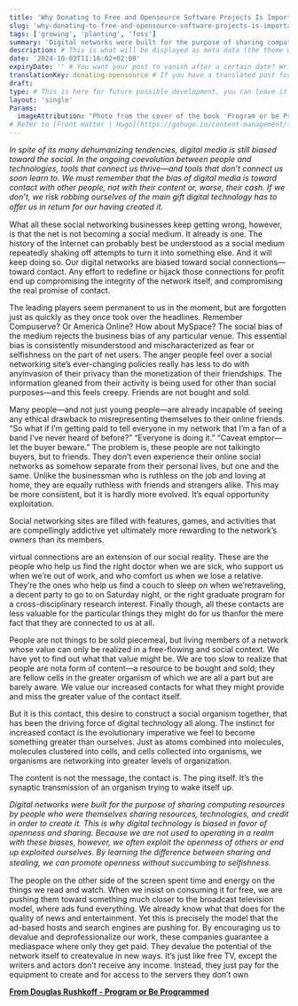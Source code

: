 ```yaml
---
title: 'Why Donating to Free and Opensource Software Projects Is Important'
slug: 'why-donating-to-free-and-opensource-software-projects-is-important'
tags: ['growing', 'planting', 'foss']
summary: 'Digital networks were built for the purpose of sharing computing resources by people who were themselves sharing resources, technologies, and credit in order to create it. This is why digital technology is biased in favor of openness and sharing. Because we are not used to operating in a realm with these biases, however, we often exploit the openness of others or end up exploited ourselves.' # This is what will be displayed as summary for the post (the theme will automatically generate one from the content you write in the post if left empty)
description: # This is what will be displayed as meta data (the theme will automatically grab it from summary if left empty)
date: '2024-10-03T11:16:02+02:00'
expiryDate: '' # You want your post to vanish after a certain date? Write it down here! Must be in the same format of `date`
translationKey: donating-opensource # If you have a translated post for this one, set the same translationKey to have the translation displayed
draft:
type: # This is here for future possible development, you can leave it blank
layout: 'single'
Params:
  imageAttribution: "Photo from the cover of the book 'Program or be Programmed' by Douglas Rushkoff" # Set an attribution to the author of the picture you're using for the post
# Refer to [Front matter | Hugo](https://gohugo.io/content-management/front-matter/)
---
```


_In spite of its many dehumanizing tendencies, digital media is
still biased toward the social. In the ongoing coevolution between
people and technologies, tools that connect us thrive—and tools
that don’t connect us soon learn to. We must remember that the
bias of digital media is toward contact with other people, not with
their content or, worse, their cash. If we don’t, we risk robbing
ourselves of the main gift digital technology has to oﬀer us in
return for our having created it._

What all these social networking businesses keep getting wrong, however, is that the net is not becoming a social medium. It already is one. The history of the Internet can probably best be understood as a social medium repeatedly shaking off attempts to turn it into something else. And it will keep doing so. Our digital networks are biased toward social connections—toward contact. Any effort to redefine or hijack those connections for profit end up compromising the integrity of the network itself, and compromising the real promise of contact.

The leading players seem permanent to us in the moment, but are forgotten just as quickly as they once took over the headlines. Remember Compuserve? Or America Online? How about MySpace? The social bias of the medium rejects the business bias of any particular venue.
This essential bias is consistently misunderstood and mischaracterized as fear or selfishness on the part of net users. The anger people feel over a social networking site’s ever-changing policies really has less to do with anyinvasion of their privacy than the monetization of their friendships. The information gleaned from their activity is being used for other than social purposes—and this feels creepy. Friends are not bought and sold.

Many people—and not just young people—are already incapable of seeing any ethical drawback to misrepresenting themselves to their online friends. “So what if I’m getting paid to tell everyone in my network that I’m a fan of a band I’ve never heard of before?” “Everyone is doing it.” “Caveat emptor—let the buyer beware.” The problem is, these people are not talkingto buyers, but to friends. They don’t even experience their online social networks as somehow separate from their personal lives, but one and the same. Unlike the businessman who is ruthless on the job and loving at home, they are equally ruthless with friends and strangers alike. This may be more consistent, but it is hardly more evolved. It’s equal opportunity exploitation.

Social networking sites are filled with features, games, and activities that are compellingly addictive yet ultimately more rewarding to the network’s owners than its members.

virtual connections are an extension of our social reality. These are the people who help us find the right doctor when we are sick, who support us when we’re out of work, and who comfort us when we lose a relative. They’re the ones who help us find a couch to sleep on when we’retraveling, a decent party to go to on Saturday night, or the right graduate program for a cross-disciplinary research interest. Finally though, all these contacts are less valuable for the particular things they might do for us thanfor the mere fact that they are connected to us at all.

People are not things to be sold piecemeal, but living members of a network whose value can only be realized in a free-flowing and social context. We have yet to find out what that value might be.
We are too slow to realize that people are nota form of content—a resource to be bought and sold; they are fellow cells in the greater organism of which we are all a part but are barely aware. We value our increased contacts for what they might provide and miss the greater value of the contact itself.

But it is this contact, this desire to construct a social organism together, that has been the driving force of digital technology all along. The instinct for increased contact is the evolutionary imperative we feel to become something greater than ourselves. Just as atoms combined into molecules, molecules clustered into cells, and cells collected into organisms, we organisms are networking into greater levels of organization.

The content is not the message, the contact is. The ping itself. It’s the synaptic transmission of an organism trying to wake itself up.

_Digital networks were built for the purpose of sharing computing
resources by people who were themselves sharing resources,
technologies, and credit in order to create it. This is why digital
technology is biased in favor of openness and sharing. Because we
are not used to operating in a realm with these biases, however, we
often exploit the openness of others or end up exploited ourselves.
By learning the diﬀerence between sharing and stealing, we can
promote openness without succumbing to selﬁshness._

The people on the other side of the screen spent time and energy on the things we read and watch. When we insist on consuming it for free, we are pushing them toward something much closer to the broadcast television model, where ads fund everything. We already know what that does for the quality of news and entertainment. Yet this is precisely the model that the ad-based hosts and search engines are pushing for. By encouraging us to devalue and deprofessionalize our work, these companies guarantee a mediaspace where only they get paid. They devalue the potential of the network itself to createvalue in new ways. It’s just like free TV, except the writers and actors don’t receive any income. Instead, they just pay for the equipment to create and for access to the servers they don’t own

**[From Douglas Rushkoff - Program or Be Programmed](https://rushkoff.com/)**
